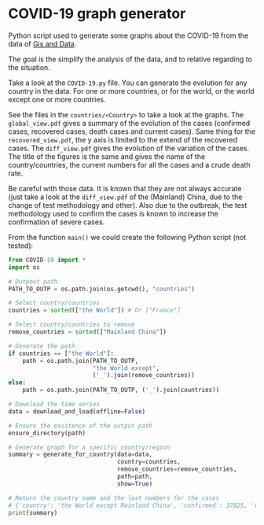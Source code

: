 # COVID-19 graph generator
Python script used to generate some graphs about the COVID-19 from the data of [Gis and Data](https://github.com/CSSEGISandData/COVID-19/tree/master/csse_covid_19_data/csse_covid_19_time_series).

The goal is the simplify the analysis of the data, and to relative regarding to the situation.

Take a look at the `COVID-19.py` file. You can generate the evolution for any country in the data. For one or more countries, or for the world, or the world except one or more countries.

See the files in the `countries/<Country>` to take a look at the graphs. The `global_view.pdf` gives a summary of the evolution of the cases (confirmed cases, recovered cases, death cases and current cases). Same thing for the `recovered_view.pdf`, the y axis is limited to the extend of the recovered cases. The `diff_view.pdf` gives the evolution of the variation of the cases. The title of the figures is the same and gives the name of the country/countries, the current numbers for all the cases and a crude death rate.

Be careful with those data. It is known that they are not always accurate (just take a look at the `diff_view.pdf` of the (Mainland) China, due to the change of test methodology and other). Also due to the outbreak, the test methodology used to confirm the cases is known to increase the confirmation of severe cases.

From the function `main()` we could create the following Python script (not tested):

```python
from COVID-19 import *
import os

# Outpout path
PATH_TO_OUTP = os.path.join(os.getcwd(), "countries")

# Select country/countries
countries = sorted(["the World"]) # Or ["France"]

# Select country/countries to remove
remove_countries = sorted(["Mainland China"])

# Generate the path
if countries == ["the World"]:
    path = os.path.join(PATH_TO_OUTP,
                        "the World except",
                        ('_').join(remove_countries))
else:
    path = os.path.join(PATH_TO_OUTP, ('_').join(countries))

# Download the time series
data = download_and_load(offline=False)

# Ensure the existence of the output path
ensure_directory(path)

# Generate graph for a specific country/region
summary = generate_for_country(data=data, 
                               country=countries,
                               remove_countries=remove_countries, 
                               path=path, 
                               show=True)

# Return the country name and the last numbers for the cases
# {'country': 'the World except Mainland China', 'confirmed': 37825, 'recovered': 4298, 'deaths': 1126}
print(summary)
```



